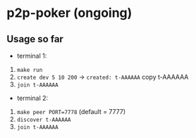 # p2p-poker (ongoing)

## Usage so far
- terminal 1: 
1. `make run`
2. `create dev 5 10 200` -> `created: t-AAAAAA` copy t-AAAAAA
3. `join t-AAAAAA`
- terminal 2: 
1. `make peer PORT=7778` (default = 7777)
2. `discover t-AAAAAA`
3. `join t-AAAAAA`
